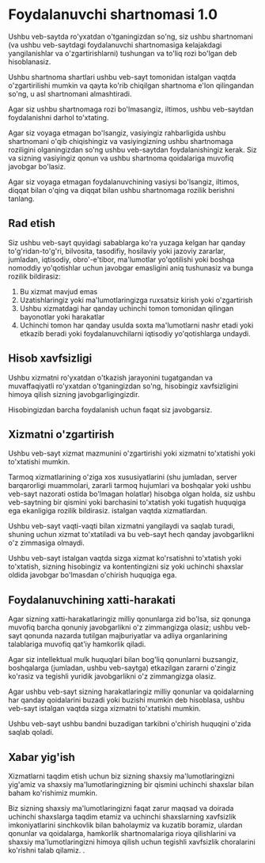 # Foydalanuvchi shartnomasi 1.0

Ushbu veb-saytda ro'yxatdan o'tganingizdan so'ng, siz ushbu shartnomani (va ushbu veb-saytdagi foydalanuvchi shartnomasiga kelajakdagi yangilanishlar va o'zgartirishlarni) tushungan va to'liq rozi bo'lgan deb hisoblanasiz.

Ushbu shartnoma shartlari ushbu veb-sayt tomonidan istalgan vaqtda o'zgartirilishi mumkin va qayta ko'rib chiqilgan shartnoma e'lon qilingandan so'ng, u asl shartnomani almashtiradi.

Agar siz ushbu shartnomaga rozi bo'lmasangiz, iltimos, ushbu veb-saytdan foydalanishni darhol to'xtating.

Agar siz voyaga etmagan bo'lsangiz, vasiyingiz rahbarligida ushbu shartnomani o'qib chiqishingiz va vasiyingizning ushbu shartnomaga roziligini olganingizdan so'ng ushbu veb-saytdan foydalanishingiz kerak. Siz va sizning vasiyingiz qonun va ushbu shartnoma qoidalariga muvofiq javobgar bo'lasiz.

Agar siz voyaga etmagan foydalanuvchining vasiysi bo'lsangiz, iltimos, diqqat bilan o'qing va diqqat bilan ushbu shartnomaga rozilik berishni tanlang.

## Rad etish

Siz ushbu veb-sayt quyidagi sabablarga ko'ra yuzaga kelgan har qanday to'g'ridan-to'g'ri, bilvosita, tasodifiy, hosilaviy yoki jazoviy zararlar, jumladan, iqtisodiy, obro'-e'tibor, ma'lumotlar yo'qotilishi yoki boshqa nomoddiy yo'qotishlar uchun javobgar emasligini aniq tushunasiz va bunga rozilik bildirasiz:

1. Bu xizmat mavjud emas
1. Uzatishlaringiz yoki ma'lumotlaringizga ruxsatsiz kirish yoki o'zgartirish
1. Ushbu xizmatdagi har qanday uchinchi tomon tomonidan qilingan bayonotlar yoki harakatlar
1. Uchinchi tomon har qanday usulda soxta ma'lumotlarni nashr etadi yoki etkazib beradi yoki foydalanuvchilarni iqtisodiy yo'qotishlarga undaydi.

## Hisob xavfsizligi

Ushbu xizmatni ro'yxatdan o'tkazish jarayonini tugatgandan va muvaffaqiyatli ro'yxatdan o'tganingizdan so'ng, hisobingiz xavfsizligini himoya qilish sizning javobgarligingizdir.

Hisobingizdan barcha foydalanish uchun faqat siz javobgarsiz.

## Xizmatni o'zgartirish

Ushbu veb-sayt xizmat mazmunini o'zgartirishi yoki xizmatni to'xtatishi yoki to'xtatishi mumkin.

Tarmoq xizmatlarining o'ziga xos xususiyatlarini (shu jumladan, server barqarorligi muammolari, zararli tarmoq hujumlari va boshqalar yoki ushbu veb-sayt nazorati ostida bo'lmagan holatlar) hisobga olgan holda, siz ushbu veb-saytning bir qismini yoki barchasini to'xtatish yoki tugatish huquqiga ega ekanligiga rozilik bildirasiz. istalgan vaqtda xizmatlardan.

Ushbu veb-sayt vaqti-vaqti bilan xizmatni yangilaydi va saqlab turadi, shuning uchun xizmat to'xtatiladi va bu veb-sayt hech qanday javobgarlikni o'z zimmasiga olmaydi.

Ushbu veb-sayt istalgan vaqtda sizga xizmat ko'rsatishni to'xtatish yoki to'xtatish, sizning hisobingiz va kontentingizni siz yoki uchinchi shaxslar oldida javobgar bo'lmasdan o'chirish huquqiga ega.

## Foydalanuvchining xatti-harakati

Agar sizning xatti-harakatlaringiz milliy qonunlarga zid bo'lsa, siz qonunga muvofiq barcha qonuniy javobgarlikni o'z zimmangizga olasiz; ushbu veb-sayt qonunda nazarda tutilgan majburiyatlar va adliya organlarining talablariga muvofiq qat'iy hamkorlik qiladi.

Agar siz intellektual mulk huquqlari bilan bog'liq qonunlarni buzsangiz, boshqalarga (jumladan, ushbu veb-saytga) etkazilgan zararni o'zingiz ko'rasiz va tegishli yuridik javobgarlikni o'z zimmangizga olasiz.

Agar ushbu veb-sayt sizning harakatlaringiz milliy qonunlar va qoidalarning har qanday qoidalarini buzadi yoki buzishi mumkin deb hisoblasa, ushbu veb-sayt istalgan vaqtda sizga xizmatni to'xtatishi mumkin.

Ushbu veb-sayt ushbu bandni buzadigan tarkibni o'chirish huquqini o'zida saqlab qoladi.

## Xabar yig'ish

Xizmatlarni taqdim etish uchun biz sizning shaxsiy ma'lumotlaringizni yig'amiz va shaxsiy ma'lumotlaringizning bir qismini uchinchi shaxslar bilan baham ko'rishimiz mumkin.

Biz sizning shaxsiy ma'lumotlaringizni faqat zarur maqsad va doirada uchinchi shaxslarga taqdim etamiz va uchinchi shaxslarning xavfsizlik imkoniyatlarini sinchkovlik bilan baholaymiz va kuzatib boramiz, ulardan qonunlar va qoidalarga, hamkorlik shartnomalariga rioya qilishlarini va shaxsiy ma'lumotlaringizni himoya qilish uchun tegishli xavfsizlik choralarini ko'rishni talab qilamiz. .
